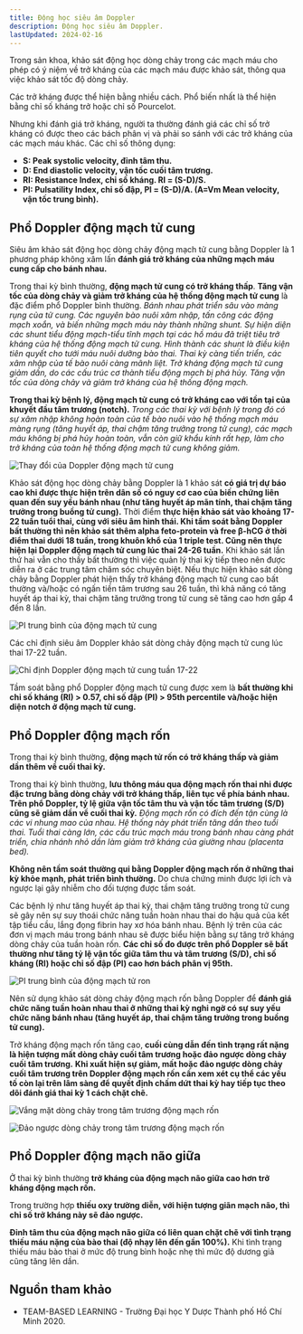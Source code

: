 ```yaml
---
title: Động học siêu âm Doppler
description: Động học siêu âm Doppler.
lastUpdated: 2024-02-16
---
```


Trong sản khoa, khảo sát động học dòng chảy trong các mạch máu cho phép có ý niệm về trở kháng của các mạch máu được khảo sát, thông qua việc khảo sát tốc độ dòng chảy.

Các trở kháng được thể hiện bằng nhiều cách. Phổ biến nhất là thể hiện bằng chỉ số kháng trở hoặc chỉ số Pourcelot.

Nhưng khi đánh giá trở kháng, người ta thường đánh giá các chỉ số trở kháng có được theo các bách phân vị và phải so sánh với các trở kháng của các mạch máu khác. Các chỉ số thông dụng:

- **S: Peak systolic velocity, đỉnh tâm thu.**
- **D: End diastolic velocity, vận tốc cuối tâm trương.**
- **RI: Resistance Index, chỉ số kháng. RI = (S-D)/S.**
- **PI: Pulsatility Index, chỉ số đập, PI = (S-D)/A. (A=Vm Mean velocity, vận tốc trung bình).**

## Phổ Doppler động mạch tử cung

Siêu âm khảo sát động học dòng chảy động mạch tử cung bằng Doppler là 1 phương pháp không xâm lấn **đánh giá trở kháng của những mạch máu cung cấp cho bánh nhau.**

Trong thai kỳ bình thường, **động mạch tử cung có trở kháng thấp**. **Tăng vận tốc của dòng chảy và giảm trở kháng của hệ thống động mạch tử cung** là đặc điểm phổ Doppler bình thường. _Bánh nhau phát triển sâu vào màng rụng của tử cung. Các nguyên bào nuôi xâm nhập, tấn công các động mạch xoắn, và biến những mạch máu này thành những shunt. Sự hiện diện các shunt tiểu động mạch-tiểu tĩnh mạch tại các hồ máu đã triệt tiêu trở kháng của hệ thống động mạch tử cung. Hình thành các shunt là điều kiện tiên quyết cho tưới máu nuôi dưỡng bào thai. Thai kỳ càng tiến triển, các xâm nhập của tế bào nuôi càng mãnh liệt. Trở kháng động mạch tử cung giảm dần, do các cấu trúc cơ thành tiểu động mạch bị phá hủy. Tăng vận tốc của dòng chảy và giảm trở kháng của hệ thống động mạch._

**Trong thai kỳ bệnh lý, động mạch tử cung có trở kháng cao với tồn tại của khuyết đầu tâm trương (notch).** _Trong các thai kỳ với bệnh lý trong đó có sự xâm nhập không hoàn toàn của tế bào nuôi vào hệ thống mạch máu màng rụng (tăng huyết áp, thai chậm tăng trưởng trong tử cung), các mạch máu không bị phá hủy hoàn toàn, vẫn còn giữ khẩu kính rất hẹp, làm cho trở kháng của toàn hệ thống động mạch tử cung không giảm._

![Thay đổi của Doppler động mạch tử cung](../../../assets/san-khoa/dong-hoc-sieu-am-doppler/thay-doi-doppler-dong-mach-tu-cung.png)

Khảo sát động học dòng chảy bằng Doppler là 1 khảo sát **có giá trị dự báo cao khi được thực hiện trên dân số có nguy cơ cao của biến chứng liên quan đến suy yếu bánh nhau (như tăng huyết áp mãn tính, thai chậm tăng trưởng trong buồng tử cung).** Thời điểm **thực hiện khảo sát vào khoảng 17-22 tuần tuổi thai, cùng với siêu âm hình thái. Khi tầm soát bằng Doppler bất thường thì nên khảo sát thêm alpha feto-protein và free β-hCG ở thời điểm thai dưới 18 tuần, trong khuôn khổ của 1 triple test. Cũng nên thực hiện lại Doppler động mạch tử cung lúc thai 24-26 tuần.** Khi khảo sát lần thứ hai vẫn cho thấy bất thường thì việc quản lý thai kỳ tiếp theo nên được diễn ra ở các trung tâm chăm sóc chuyên biệt. Nếu thực hiện khảo sát dòng chảy bằng Doppler phát hiện thấy trở kháng động mạch tử cung cao bất thường và/hoặc có ngấn tiền tâm trương sau 26 tuần, thì khả năng có tăng huyết áp thai kỳ, thai chậm tăng trưởng trong tử cung sẽ tăng cao hơn gấp 4 đến 8 lần.

![PI trung bình của động mạch tử cung](../../../assets/san-khoa/dong-hoc-sieu-am-doppler/pi-trung-binh-cua-dong-mach-tu-cung.png)

Các chỉ định siêu âm Doppler khảo sát dòng chảy động mạch tử cung lúc thai 17-22 tuần.

![Chỉ định Doppler động mạch tử cung tuần 17-22](../../../assets/san-khoa/dong-hoc-sieu-am-doppler/chi-dinh-doppler-dong-mach-tu-cung-tuan-17-22.png)

Tầm soát bằng phổ Doppler động mạch tử cung được xem là **bất thường khi chỉ số kháng (RI) > 0.57, chỉ số đập (PI) > 95th percentile và/hoặc hiện diện notch ở động mạch tử cung.**

## Phổ Doppler động mạch rốn

Trong thai kỳ bình thường, **động mạch tử rốn có trở kháng thấp và giảm dần thêm về cuối thai kỳ.**

Trong thai kỳ bình thường, **lưu thông máu qua động mạch rốn thai nhi được đặc trưng bằng dòng chảy với trở kháng thấp, liên tục về phía bánh nhau. Trên phổ Doppler, tỷ lệ giữa vận tốc tâm thu và vận tốc tâm trương (S/D) cũng sẽ giảm dần về cuối thai kỳ.** _Động mạch rốn có đích đến tận cùng là các vi nhung mao của nhau. Hệ thống này phát triển tăng dần theo tuổi thai. Tuổi thai càng lớn, các cấu trúc mạch máu trong bánh nhau càng phát triển, chia nhánh nhỏ dần làm giảm trở kháng của giường nhau (placenta bed)._

**Không nên tầm soát thường qui bằng Doppler động mạch rốn ở những thai kỳ khỏe mạnh, phát triển bình thường.** Do chưa chứng minh được lợi ích và ngược lại gây nhiễm cho đối tượng được tầm soát.

Các bệnh lý như tăng huyết áp thai kỳ, thai chậm tăng trưởng trong tử cung sẽ gây nên sự suy thoái chức năng
tuần hoàn nhau thai do hậu quả của kết tập tiểu cầu, lắng đọng fibrin hay xơ hóa bánh nhau. Bệnh lý trên của các đơn vị mạch máu trong bánh nhau sẽ được biểu hiện bằng sự tăng trở kháng dòng chảy của tuần hoàn rốn. **Các chỉ số đo được trên phổ Doppler sẽ bất thường như tăng tỷ lệ vận tốc giữa tâm thu và tâm trương (S/D), chỉ số kháng (RI) hoặc chỉ số đập (PI) cao hơn bách phân vị 95th.**

![PI trung bình của động mạch tử ron](../../../assets/san-khoa/dong-hoc-sieu-am-doppler/pi-trung-binh-cua-dong-mach-ron.png)

Nên sử dụng khảo sát dòng chảy động mạch rốn bằng Doppler để **đánh giá chức năng tuần hoàn nhau thai ở những thai kỳ nghi ngờ có sự suy yếu chức năng bánh nhau (tăng huyết áp, thai chậm tăng trưởng trong buồng tử cung).**

Trở kháng động mạch rốn tăng cao, **cuối cùng dẫn đến tình trạng rất nặng là hiện tượng mất dòng chảy cuối tâm trương hoặc đảo ngược dòng chảy cuối tâm trương.** **Khi xuất hiện sự giảm, mất hoặc đảo ngược dòng chảy cuối tâm trương trên Doppler động mạch rốn cần xem xét cụ thể các yếu tố còn lại trên lâm sàng để quyết định chấm dứt thai kỳ hay tiếp tục theo dõi đánh giá thai kỳ 1 cách chặt chẽ.**

![Vắng mặt dòng chảy trong tâm trương động mạch rốn](../../../assets/san-khoa/dong-hoc-sieu-am-doppler/vang-mat-dong-chay-trong-tam-truong-dong-mach-ron.png)

![Đảo ngược dòng chảy trong tâm trương động mạch rốn](../../../assets/san-khoa/dong-hoc-sieu-am-doppler/dao-nguoc-dong-chay-trong-tam-truong-dong-mach-ron.png)

## Phổ Doppler động mạch não giữa

Ở thai kỳ bình thường **trở kháng của động mạch não giữa cao hơn trở kháng động mạch rốn.**

Trong trường hợp **thiếu oxy trường diễn, với hiện tượng giãn mạch não, thì chỉ số trở kháng này sẽ đảo ngược.**

**Đỉnh tâm thu của động mạch não giữa có liên quan chặt chẽ với tình trạng thiếu máu nặng của bào thai (độ nhạy lên đến gần 100%).** Khi tình trạng thiếu máu bào thai ở mức độ trung bình hoặc nhẹ thì mức độ dương giả cũng tăng lên dần.

## Nguồn tham khảo

- TEAM-BASED LEARNING - Trường Đại học Y Dược Thành phố Hồ Chí Minh 2020.
